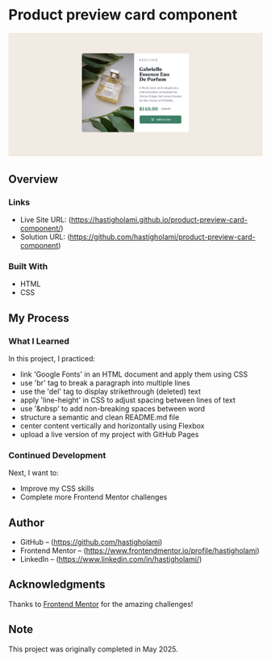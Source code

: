 # Product preview card component

![Screenshot](./pre.jpg)

## Overview

### Links

- Live Site URL: (https://hastigholami.github.io/product-preview-card-component/)
- Solution URL: (https://github.com/hastigholami/product-preview-card-component)

### Built With

- HTML
- CSS 

## My Process

### What I Learned

In this project, I practiced:
- link 'Google Fonts' in an HTML document and apply them using CSS
- use 'br' tag to break a paragraph into multiple lines
- use the 'del' tag to display strikethrough (deleted) text
- apply 'line-height' in CSS to adjust spacing between lines of text
- use '&nbsp' to add non-breaking spaces between word
- structure a semantic and clean README.md file
- center content vertically and horizontally using Flexbox
- upload a live version of my project with GitHub Pages 

### Continued Development

Next, I want to:
- Improve my CSS skills
- Complete more Frontend Mentor challenges

## Author

- GitHub – (https://github.com/hastigholami)
- Frontend Mentor – (https://www.frontendmentor.io/profile/hastigholami)
- LinkedIn – (https://www.linkedin.com/in/hastigholami/)

## Acknowledgments

Thanks to [Frontend Mentor](https://www.frontendmentor.io) for the amazing challenges!

## Note

This project was originally completed in May 2025. 
